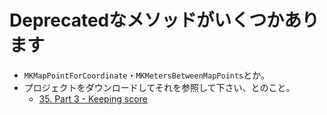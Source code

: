 # Deprecatedなメソッドがいくつかあります
- `MKMapPointForCoordinate`・`MKMetersBetweenMapPoints`とか。
- プロジェクトをダウンロードしてそれを参照して下さい、とのこと。
    - [35. Part 3 - Keeping score](https://www.udemy.com/course/hacking-with-macos-and-swift4/learn/lecture/8304450#questions/5633724)